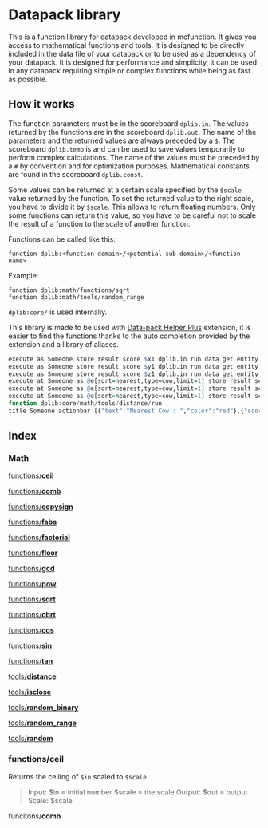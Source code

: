 # Datapack library
This is a function library for datapack developed in mcfunction. It gives you access to mathematical functions and tools. It is designed to be directly included in the data file of your datapack or to be used as a dependency of your datapack. It is designed for performance and simplicity, it can be used in any datapack requiring simple or complex functions while being as fast as possible.
## How it works
The function parameters must be in the scoreboard `dplib.in`.
The values returned by the functions are in the scoreboard `dplib.out`.
The name of the parameters and the returned values are always preceded by a `$`.
The scoreboard `dplib.temp` is and can be used to save values temporarily to perform complex calculations. The name of the values must be preceded by a `#` by convention and for optimization purposes.
Mathematical constants are found in the scoreboard `dplib.const`.

Some values can be returned at a certain scale specified by the `$scale` value returned by the function.
To set the returned value to the right scale, you have to divide it by `$scale`. This allows to return floating numbers. Only some functions can return this value, so you have to be careful not to scale the result of a function to the scale of another function.

Functions can be called like this:

```
function dplib:<function domain>/<potential sub-domain>/<function name>
```
Example:
```
function dplib:math/functions/sqrt
function dplib:math/tools/random_range
```
`dplib:core/` is used internally.

This library is made to be used with [Data-pack Helper Plus](https://marketplace.visualstudio.com/items?itemName=SPGoding.datapack-language-server) extension, it is easier to find the functions thanks to the auto completion provided by the extension and a library of aliases.

```r
execute as Someone store result score $x1 dplib.in run data get entity @s Pos[0]
execute as Someone store result score $y1 dplib.in run data get entity @s Pos[1]
execute as Someone store result score $z1 dplib.in run data get entity @s Pos[2]
execute at Someone as @e[sort=nearest,type=cow,limit=1] store result score $x2 dplib.in run data get entity @s Pos[0]
execute at Someone as @e[sort=nearest,type=cow,limit=1] store result score $y2 dplib.in run data get entity @s Pos[1]
execute at Someone as @e[sort=nearest,type=cow,limit=1] store result score $z2 dplib.in run data get entity @s Pos[2]
function dplib:core/math/tools/distance/run
title Someone actionbar [{"text":"Nearest Cow : ","color":"red"},{"score":{"name":"$out","objective":"dplib.out"},"color":"yellow"},{"text":"m","color":"yellow"}]
```
## Index
### Math
[functions/**ceil**](#functionsceil)

[functions/**comb**]()

[functions/**copysign**]()

[functions/**fabs**]()

[functions/**factorial**]()

[functions/**floor**]()

[functions/**gcd**]()

[functions/**pow**]()

[functions/**sqrt**]()

[functions/**cbrt**]()

[functions/**cos**]()

[functions/**sin**]()

[functions/**tan**]()

[tools/**distance**]()

[tools/**isclose**]()

[tools/**random_binary**]()

[tools/**random_range**]()

[tools/**random**]()

### functions/**ceil**

Returns the ceiling of `$in` scaled to `$scale`.

>Input:
>\$in = initial number
>\$scale = the scale
>Output:
>\$out = output
>Scale: \$scale

funcitons/**comb**